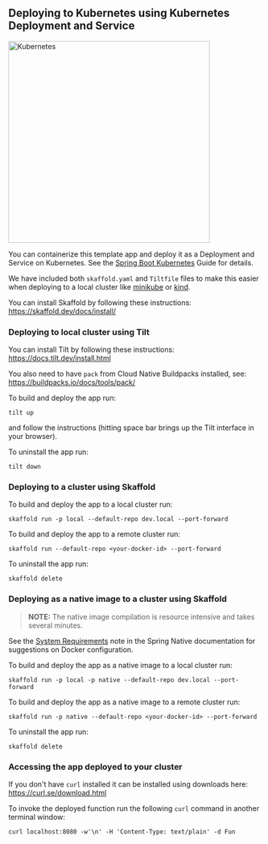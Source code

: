 ## Deploying to Kubernetes using Kubernetes Deployment and Service

<img src="https://kubernetes.io/images/kubernetes-horizontal-color.png"
     alt="Kubernetes" width="400" />

You can containerize this template app and deploy it as a Deployment and Service on Kubernetes.
See the [Spring Boot Kubernetes](https://spring.io/guides/gs/spring-boot-kubernetes/) Guide for details.

We have included both `skaffold.yaml` and `Tiltfile` files to make this easier when deploying to a local cluster like [minikube](https://minikube.sigs.k8s.io/) or [kind](https://kind.sigs.k8s.io/).

You can install Skaffold by following these instructions: https://skaffold.dev/docs/install/

### Deploying to local cluster using Tilt

You can install Tilt by following these instructions: https://docs.tilt.dev/install.html

You also need to have `pack` from Cloud Native Buildpacks installed, see: https://buildpacks.io/docs/tools/pack/

To build and deploy the app run:

```
tilt up
```

and follow the instructions (hitting space bar brings up the Tilt interface in your browser).

To uninstall the app run:

```
tilt down
```

### Deploying to a cluster using Skaffold

To build and deploy the app to a local cluster run:

```
skaffold run -p local --default-repo dev.local --port-forward
```

To build and deploy the app to a remote cluster run:

```
skaffold run --default-repo <your-docker-id> --port-forward
```

To uninstall the app run:

```
skaffold delete
```

### Deploying as a native image to a cluster using Skaffold

> **NOTE:** The native image compilation is resource intensive and takes several minutes.

See the [System Requirements](https://docs.spring.io/spring-native/docs/current/reference/htmlsingle/#getting-started-buildpacks-system-requirements) note in the Spring Native documentation for suggestions on Docker configuration.

To build and deploy the app as a native image to a local cluster run:

```
skaffold run -p local -p native --default-repo dev.local --port-forward
```

To build and deploy the app as a native image to a remote cluster run:

```
skaffold run -p native --default-repo <your-docker-id> --port-forward
```

To uninstall the app run:

```
skaffold delete
```

### Accessing the app deployed to your cluster

If you don't have `curl` installed it can be installed using downloads here: https://curl.se/download.html

To invoke the deployed function run the following `curl` command in another terminal window:

```
curl localhost:8080 -w'\n' -H 'Content-Type: text/plain' -d Fun
```
